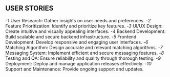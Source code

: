 ## USER STORIES
-*1* User Research: Gather insights on user needs and preferences.
-*2* Feature Prioritization: Identify and prioritize key features.
-*3* UI/UX Design: Create intuitive and visually appealing interfaces.
-*4* Backend Development: Build scalable and secure backend infrastructure.
-*5* Frontend Development: Develop responsive and engaging user interfaces.
-*6* Matching Algorithm: Design accurate and relevant matching algorithms.
-*7* Messaging System: Implement efficient and secure messaging features.
-*8* Testing and QA: Ensure reliability and quality through thorough testing.
-*9* Deployment: Deploy and manage application releases effectively.
-*10* Support and Maintenance: Provide ongoing support and updates.

